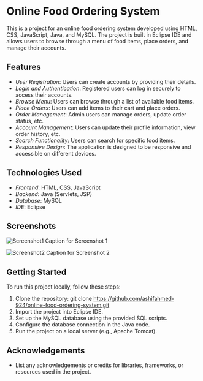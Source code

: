 # Online Food Ordering System

This is a project for an online food ordering system developed using HTML, CSS, JavaScript, Java, and MySQL. The project is built in Eclipse IDE and allows users to browse through a menu of food items, place orders, and manage their accounts.

## Features

- *User Registration*: Users can create accounts by providing their details.
- *Login and Authentication*: Registered users can log in securely to access their accounts.
- *Browse Menu*: Users can browse through a list of available food items.
- *Place Orders*: Users can add items to their cart and place orders.
- *Order Management*: Admin users can manage orders, update order status, etc.
- *Account Management*: Users can update their profile information, view order history, etc.
- *Search Functionality*: Users can search for specific food items.
- *Responsive Design*: The application is designed to be responsive and accessible on different devices.

## Technologies Used

- *Frontend*: HTML, CSS, JavaScript
- *Backend*: Java (Servlets, JSP)
- *Database*: MySQL
- *IDE*: Eclipse

## Screenshots

![Screenshot1](/images/screenshot1.png)
Caption for Screenshot 1

![Screenshot2](/images/screenshot2.png)
Caption for Screenshot 2

## Getting Started

To run this project locally, follow these steps:

1. Clone the repository: git clone https://github.com/ashifahmed-924/online-food-ordering-system.git
2. Import the project into Eclipse IDE.
3. Set up the MySQL database using the provided SQL scripts.
4. Configure the database connection in the Java code.
5. Run the project on a local server (e.g., Apache Tomcat).

## Acknowledgements

- List any acknowledgements or credits for libraries, frameworks, or resources used in the project.
